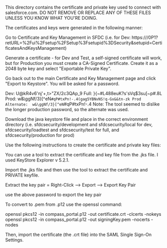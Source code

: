 This directory contains the certificate and private key used to connect with salesforce.com.  DO NOT REMOVE OR REPLACE ANY OF THESE FILES UNLESS YOU KNOW WHAT YOU'RE DOING.

The certificates and keys were generated in the following manner:

Go to Certificate and Key Management in SFDC (i.e. for Dev: https://<yoururl>/0P1?retURL=%2Fui%2Fsetup%2FSetup%3Fsetupid%3DSecurity&setupid=CertificatesAndKeysManagement)

Generate a certificate - for Dev and Test, a self-signed certificate will work, but for Production you must create a CA-Signed Certificate.  Create it as a 2048 byte key and select "Exportable Private Key".

Go back out to the main Certificate and Key Management page and click "Export to Keystore".  You will be asked for a password.

Dev: U@kR4v6'nj'+,t>"ZX\/2c3QAp_9
Full: }{~#L488euK?s'sVq$3su[~p#.8L
Prod: w&\ggNf/3}[^eN`#qP#txPn!-.4(gag5YBNvNS!q-Gx&&tn-zk
Prod Alternate:  w&\ggNf/3}[^eN`#qP#txPn!-.4
  Note: The tool seemed to dislike the longer production password, so the alternate was used.

Download the java keystore file and place in the correct environment directory (i.e. sfdcsecurity/development and sfdcsecurity/local for dev, sfdcsecurity/loadtest and sfdcsecurity/test for full, and sfdcsecurity/production for prod)

Use the following instructions to create the certificate and private key files:

You can use a tool to extract the certificate and key file from the .jks file.  I used KeyStore Explorer v 5.2.1.

Import the .jks file and then use the tool to extract the certificate and PRIVATE keyfile.

Extract the key pair = Right-Click --> Export -->  Export Key Pair

use the above password to export the key pair

To convert to .pem from .p12 use the openssl command:

openssl pkcs12 -in compass_portal.p12 -out certificate.crt -clcerts -nokeys
openssl pkcs12 -in compass_portal.p12 -out signingKey.pem -nocerts -nodes


Then, import the certificate (the .crt file) into the SAML Single Sign-On Settings.
